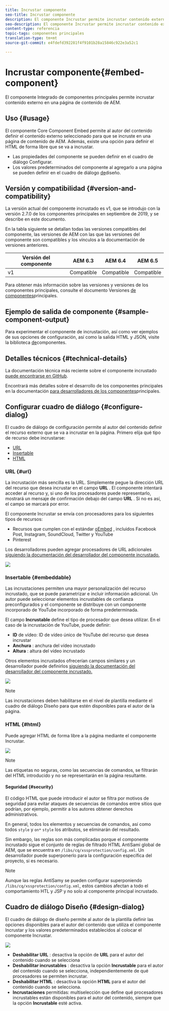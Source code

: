 ```yaml
---
title: Incrustar componente
seo-title: Incrustar componente
description: El componente Incrustar permite incrustar contenido externo en una página de contenido de AEM.
seo-description: El componente Incrustar permite incrustar contenido externo en una página de contenido de AEM.
content-type: referencia
topic-tags: componentes principales
translation-type: tm+mt
source-git-commit: e4fdefd392281f4f9101b28a15846c922e3a52c1

---
```



# Incrustar componente{#embed-component}

El componente Integrado de componentes principales permite incrustar contenido externo en una página de contenido de AEM.

## Uso {#usage}

El componente Core Component Embed permite al autor del contenido definir el contenido externo seleccionado para que se incruste en una página de contenido de AEM. Además, existe una opción para definir el HTML de forma libre que se va a incrustar.

* Las propiedades del componente se pueden definir en el cuadro de diálogo [](#configure-dialog)Configurar.
* Los valores predeterminados del componente al agregarlo a una página se pueden definir en el cuadro de diálogo [de](#design-dialog)diseño.

## Versión y compatibilidad {#version-and-compatibility}

La versión actual del componente incrustado es v1, que se introdujo con la versión 2.7.0 de los componentes principales en septiembre de 2019, y se describe en este documento.

En la tabla siguiente se detallan todas las versiones compatibles del componente, las versiones de AEM con las que las versiones del componente son compatibles y los vínculos a la documentación de versiones anteriores.

| Versión del componente | AEM 6.3 | AEM 6.4 | AEM 6.5 |
|--- |--- |--- |---|
| v1 | Compatible | Compatible | Compatible |

Para obtener más información sobre las versiones y versiones de los componentes principales, consulte el documento Versiones [de componentes](versions.md)principales.

## Ejemplo de salida de componente {#sample-component-output}

Para experimentar el componente de incrustación, así como ver ejemplos de sus opciones de configuración, así como la salida HTML y JSON, visite la biblioteca [de](http://opensource.adobe.com/aem-core-wcm-components/library/embed.html)componentes.

## Detalles técnicos {#technical-details}

La documentación técnica más reciente sobre el componente incrustado [puede encontrarse en GitHub](https://github.com/adobe/aem-core-wcm-components/tree/master/content/src/content/jcr_root/apps/core/wcm/components/embed/v1/embed).

Encontrará más detalles sobre el desarrollo de los componentes principales en la documentación [para desarrolladores de los componentes](developing.md)principales.

## Configurar cuadro de diálogo {#configure-dialog}

El cuadro de diálogo de configuración permite al autor del contenido definir el recurso externo que se va a incrustar en la página. Primero elija qué tipo de recurso debe incrustarse:

* [URL](#url)
* [Insertable](#embeddable)
* [HTML](#html)

### URL {#url}

La incrustación más sencilla es la URL. Simplemente pegue la dirección URL del recurso que desea incrustar en el campo **URL** . El componente intentará acceder al recurso y, si uno de los procesadores puede representarlo, mostrará un mensaje de confirmación debajo del campo **URL** . Si no es así, el campo se marcará por error.

El componente Incrustar se envía con procesadores para los siguientes tipos de recursos:

* Recursos que cumplen con el estándar [oEmbed](https://oembed.com/) , incluidos Facebook Post, Instagram, SoundCloud, Twitter y YouTube
* Pinterest

Los desarrolladores pueden agregar procesadores de URL adicionales [siguiendo la documentación del desarrollador del componente incrustado.](https://github.com/adobe/aem-core-wcm-components/tree/master/content/src/content/jcr_root/apps/core/wcm/components/embed/v1/embed#extending-the-embed-component)

![](assets/screen-shot-2019-09-25-10.08.29.png)

### Insertable {#embeddable}

Las incrustaciones permiten una mayor personalización del recurso incrustado, que se puede parametrizar e incluir información adicional. Un autor puede seleccionar elementos incrustables de confianza preconfigurados y el componente se distribuye con un componente incorporado de YouTube incorporado de forma predeterminada.

El campo **Incrustable** define el tipo de procesador que desea utilizar. En el caso de la incrustación de YouTube, puede definir:

* **ID** de vídeo: ID de vídeo único de YouTube del recurso que desea incrustar
* **Anchura** : anchura del vídeo incrustado
* **Altura** : altura del vídeo incrustado

Otros elementos incrustados ofrecerían campos similares y un desarrollador puede definirlos [siguiendo la documentación del desarrollador del componente incrustado.](https://github.com/adobe/aem-core-wcm-components/tree/master/content/src/content/jcr_root/apps/core/wcm/components/embed/v1/embed#extending-the-embed-component)

![](assets/screen-shot-2019-09-25-10.15.00.png)

>[!NOTE]
>Las incrustaciones deben habilitarse en el nivel de plantilla mediante el cuadro de diálogo [](#design-dialog) Diseño para que estén disponibles para el autor de la página.

### HTML {#html}

Puede agregar HTML de forma libre a la página mediante el componente Incrustar.

![](assets/screen-shot-2019-09-25-10.20.00.png)

>[!NOTE]
>Las etiquetas no seguras, como las secuencias de comandos, se filtrarán del HTML introducido y no se representarán en la página resultante.

#### Seguridad {#security}

El código HTML que puede introducir el autor se filtra por motivos de seguridad para evitar ataques de secuencias de comandos entre sitios que podrían, por ejemplo, permitir a los autores obtener derechos administrativos.

En general, todos los elementos y secuencias de comandos, así como todos `style` y `on*` `style` los atributos, se eliminarán del resultado.

Sin embargo, las reglas son más complicadas porque el componente incrustado sigue el conjunto de reglas de filtrado HTML AntiSami global de AEM, que se encuentra en `/libs/cq/xssprotection/config.xml`. Un desarrollador puede superponerlo para la configuración específica del proyecto, si es necesario.

>[!NOTE]
>Aunque las reglas AntiSamy se pueden configurar superponiendo `/libs/cq/xssprotection/config.xml`, estos cambios afectan a todo el comportamiento HTL y JSP y no solo al componente principal incrustado.

## Cuadro de diálogo Diseño {#design-dialog}

El cuadro de diálogo de diseño permite al autor de la plantilla definir las opciones disponibles para el autor del contenido que utiliza el componente Incrustar y los valores predeterminados establecidos al colocar el componente Incrustar.

![](assets/screen-shot-2019-09-25-10.25.28.png)

* **Deshabilitar URL** : desactiva la opción de **URL** para el autor del contenido cuando se selecciona
* **Deshabilitar incrustables** : desactiva la opción **Incrustable** para el autor del contenido cuando se selecciona, independientemente de qué procesadores se permiten incrustar.
* **Deshabilitar HTML** : desactiva la opción **HTML** para el autor del contenido cuando se selecciona.
* **Incrustaciones** permitidas: multiselección que define qué procesadores incrustables están disponibles para el autor del contenido, siempre que la opción **Incrustable** esté activa.
